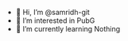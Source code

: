 - 👋 Hi, I’m @samridh-git
- 👀 I’m interested in PubG
- 🌱 I’m currently learning Nothing

<!---
samridh-git/samridh-git is a ✨ special ✨ repository because its `README.md` (this file) appears on your GitHub profile.
You can click the Preview link to take a look at your changes.
--->
